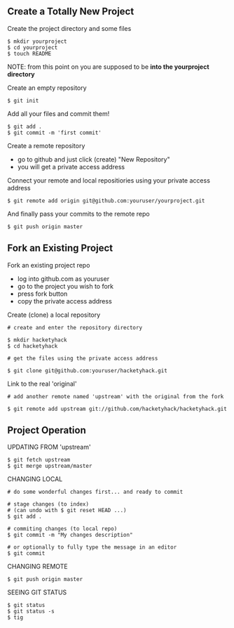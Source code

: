 Create a Totally New Project
----------------------------

Create the project directory and some files

	$ mkdir yourproject
	$ cd yourproject
	$ touch README

NOTE: from this point on you are supposed to be **into the yourproject directory**

Create an empty repository

	$ git init

Add all your files and commit them!

	$ git add .
	$ git commit -m 'first commit'

Create a remote repository 

- go to github and just click (create) "New Repository"
- you will get a private access address

Connect your remote and local repositiories using your private access address

	$ git remote add origin git@github.com:youruser/yourproject.git

And finally pass your commits to the remote repo

	$ git push origin master

Fork an Existing Project
------------------------

Fork an existing project repo

- log into github.com as youruser
- go to the project you wish to fork
- press fork button 
- copy the private access address

Create (clone) a local repository

	# create and enter the repository directory

	$ mkdir hacketyhack
	$ cd hacketyhack
	
	# get the files using the private access address

	$ git clone git@github.com:youruser/hacketyhack.git

Link to the real 'original'

	# add another remote named 'upstream' with the original from the fork

	$ git remote add upstream git://github.com/hacketyhack/hacketyhack.git

Project Operation
-----------------

UPDATING FROM 'upstream'

	$ git fetch upstream
	$ git merge upstream/master

CHANGING LOCAL

	# do some wonderful changes first... and ready to commit

	# stage changes (to index)
	# (can undo with $ git reset HEAD ...)
	$ git add .

	# commiting changes (to local repo)
	$ git commit -m "My changes description"

	# or optionally to fully type the message in an editor
	$ git commit

CHANGING REMOTE

	$ git push origin master

SEEING GIT STATUS

	$ git status
	$ git status -s
	$ tig

